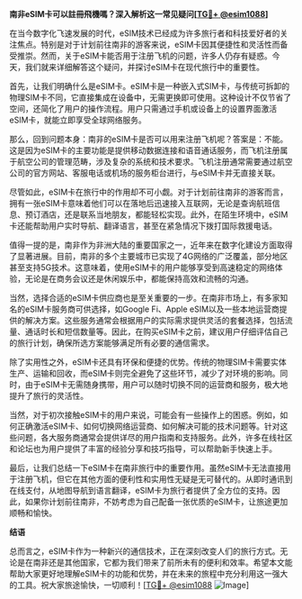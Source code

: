 **南非eSIM卡可以註冊飛機嗎？深入解析这一常见疑问[[TG💪+ @esim1088](https://t.me/s/esim1088)]**

在当今数字化飞速发展的时代，eSIM技术已经成为许多旅行者和科技爱好者的关注焦点。特别是对于计划前往南非的游客来说，eSIM卡因其便捷性和灵活性而备受推崇。然而，关于eSIM卡能否用于注册飞机的问题，许多人仍存有疑惑。今天，我们就来详细解答这个疑问，并探讨eSIM卡在现代旅行中的重要性。

首先，让我们明确什么是eSIM卡。eSIM卡是一种嵌入式SIM卡，与传统可拆卸的物理SIM卡不同，它直接集成在设备中，无需更换即可使用。这种设计不仅节省了空间，还简化了用户的操作流程。用户只需通过手机或设备上的设置界面激活eSIM卡，就能立即享受全球网络服务。

那么，回到问题本身：南非的eSIM卡是否可以用来注册飞机呢？答案是：不能。这是因为eSIM卡的主要功能是提供移动数据连接和语音通话服务，而飞机注册属于航空公司的管理范畴，涉及复杂的系统和技术要求。飞机注册通常需要通过航空公司的官方网站、客服电话或机场的服务柜台进行，与eSIM卡并无直接关联。

尽管如此，eSIM卡在旅行中的作用却不可小觑。对于计划前往南非的游客而言，拥有一张eSIM卡意味着他们可以在落地后迅速接入互联网，无论是查询航班信息、预订酒店，还是联系当地朋友，都能轻松实现。此外，在陌生环境中，eSIM卡还能帮助用户实时导航、翻译语言，甚至在紧急情况下拨打国际救援电话。

值得一提的是，南非作为非洲大陆的重要国家之一，近年来在数字化建设方面取得了显著进展。目前，南非的多个主要城市已实现了4G网络的广泛覆盖，部分地区甚至支持5G技术。这意味着，使用eSIM卡的用户能够享受到高速稳定的网络体验，无论是在商务会议还是休闲娱乐中，都能保持高效和流畅的沟通。

当然，选择合适的eSIM卡供应商也是至关重要的一步。在南非市场上，有多家知名的eSIM卡服务商可供选择，如Google Fi、Apple eSIM以及一些本地运营商提供的解决方案。这些服务通常会根据用户的实际需求提供灵活的套餐选择，包括流量、通话时长和短信数量等。因此，在购买eSIM卡之前，建议用户仔细评估自己的旅行计划，确保所选方案能够满足所有必要的通信需求。

除了实用性之外，eSIM卡还具有环保和便捷的优势。传统的物理SIM卡需要实体生产、运输和回收，而eSIM卡则完全避免了这些环节，减少了对环境的影响。同时，由于eSIM卡无需随身携带，用户可以随时切换不同的运营商和服务，极大地提升了旅行的灵活性。

当然，对于初次接触eSIM卡的用户来说，可能会有一些操作上的困惑。例如，如何正确激活eSIM卡、如何切换网络运营商、如何解决可能的技术问题等。针对这些问题，各大服务商通常会提供详尽的用户指南和支持服务。此外，许多在线社区和论坛也为用户提供了丰富的经验分享和技巧指导，可以帮助新手快速上手。

最后，让我们总结一下eSIM卡在南非旅行中的重要作用。虽然eSIM卡无法直接用于注册飞机，但它在其他方面的便利性和实用性无疑是无可替代的。从即时通讯到在线支付，从地图导航到语言翻译，eSIM卡为旅行者提供了全方位的支持。因此，如果你计划前往南非，不妨考虑为自己配备一张优质的eSIM卡，让旅途更加顺畅和愉快。

**结语**

总而言之，eSIM卡作为一种新兴的通信技术，正在深刻改变人们的旅行方式。无论是在南非还是其他国家，它都为我们带来了前所未有的便利和效率。希望本文能帮助大家更好地理解eSIM卡的功能和优势，并在未来的旅程中充分利用这一强大的工具。祝大家旅途愉快，一切顺利！[[TG💪+ @esim1088](https://t.me/s/esim1088) ![Image](https://i.postimg.cc/4NQfJmqS/Snipaste-2025-05-13-00-14-12.png)]